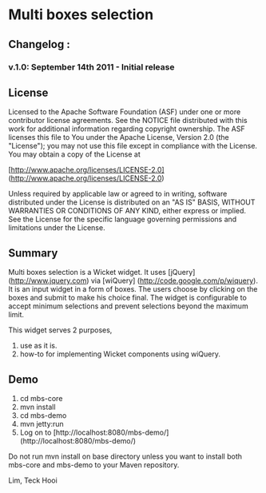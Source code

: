 # Multi boxes selection
## Changelog :
### v.1.0: September 14th 2011 - Initial release

## License

Licensed to the Apache Software Foundation (ASF) under one or more
contributor license agreements.  See the NOTICE file distributed with
this work for additional information regarding copyright ownership.
The ASF licenses this file to You under the Apache License, Version 2.0
(the "License"); you may not use this file except in compliance with
the License.  You may obtain a copy of the License at

[http://www.apache.org/licenses/LICENSE-2.0] (http://www.apache.org/licenses/LICENSE-2.0)

Unless required by applicable law or agreed to in writing, software
distributed under the License is distributed on an "AS IS" BASIS,
WITHOUT WARRANTIES OR CONDITIONS OF ANY KIND, either express or implied.
See the License for the specific language governing permissions and
limitations under the License.

## Summary

Multi boxes selection is a Wicket widget. It uses [jQuery] (http://www.jquery.com) via [wiQuery] (http://code.google.com/p/wiquery). It is an input widget in a form of boxes. The users choose by clicking on the boxes and submit to make his choice final. The widget is configurable to accept minimum selections and prevent selections beyond the maximum limit.

This widget serves 2 purposes,

1) use as it is.
2) how-to for implementing Wicket components using wiQuery.

## Demo

1. cd mbs-core
2. mvn install
3. cd mbs-demo
4. mvn jetty:run
5. Log on to [http://localhost:8080/mbs-demo/] (http://localhost:8080/mbs-demo/)

Do not run mvn install on base directory unless you want to install both mbs-core and mbs-demo to your Maven repository.

Lim, Teck Hooi
